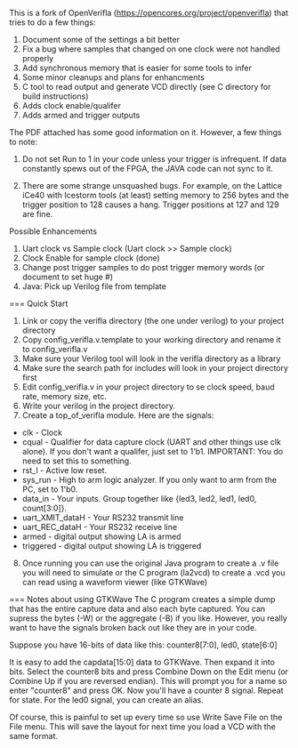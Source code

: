 This is a fork of OpenVerifla (https://opencores.org/project/openverifla) that tries to do a few things:

1) Document some of the settings a bit better
2) Fix a bug where samples that changed on one clock were not handled properly
3) Add synchronous memory that is easier for some tools to infer
4) Some minor cleanups and plans for enhancments
5) C tool to read output and generate VCD directly (see C directory for build instructions)
6) Adds clock enable/qualifer
7) Adds armed and trigger outputs

The PDF attached has some good information on it. However, a few things to note:

1) Do not set Run to 1 in your code unless your trigger is infrequent. If data constantly
spews out of the FPGA, the JAVA code can not sync to it.

2) There are some strange unsquashed bugs. For example, on the Lattice iCe40
with Icestorm tools (at least) setting memory to 256 bytes and the trigger position to
128 causes a hang. Trigger positions at 127 and 129 are fine.

Possible Enhancements
1) Uart clock vs Sample clock (Uart clock >> Sample clock)
2) Clock Enable for sample clock (done)
3) Change post trigger samples to do post trigger memory words (or document to set huge #)
4) Java: Pick up Verilog file from template

=== Quick Start
1. Link or copy the verifla directory (the one under verilog) to your project directory
2. Copy config_verifla.v.template to your working directory and rename it to config_verifla.v
3. Make sure your Verilog tool will look in the verifla directory as a library
4. Make sure the search path for includes will look in your project directory first
5. Edit config_verifla.v in your project directory to se clock speed, baud rate, memory size, etc.
6. Write your verilog in the project directory.
7. Create a top_of_verifla module. Here are the signals:
* clk - Clock
* cqual - Qualifier for data capture clock (UART and other things use clk alone). If you don't want a qualifer, just set to 1'b1. IMPORTANT: You do need to set this to something.
* rst_l - Active low reset.
* sys_run - High to arm logic analyzer. If you only want to arm from the PC, set to 1'b0.
* data_in - Your inputs. Group together like {led3, led2, led1, led0, count[3:0]}.
* uart_XMIT_dataH - Your RS232 transmit line
* uart_REC_dataH - Your RS232 receive line
* armed - digital output showing LA is armed
* triggered - digital output showing LA is triggered
8. Once running you can use the original Java program to create a .v file you will need to simulate or the C program (la2vcd) to create a .vcd you can read using a waveform viewer (like GTKWave)

=== Notes about using GTKWave
The C program creates a simple dump that has the entire capture data and also each byte captured. You can supress the bytes (-W) or the aggregate (-B) if you like. However, you really want to have the signals broken back out like they are in your code.

Suppose you have 16-bits of data like this:
   counter8[7:0], led0, state[6:0]

It is easy to add the capdata[15:0] data to GTKWave. Then expand it into bits. Select the
counter8 bits and press Combine Down on the Edit menu (or Combine Up if you are reversed endian).
This will prompt you for a name so enter "counter8" and press OK. Now you'll have a counter 8 signal. Repeat for state. For the led0 signal, you can create an alias.

Of course, this is painful to set up every time so use Write Save File on the File menu. This will save the layout for next time you load a VCD with the same format.

